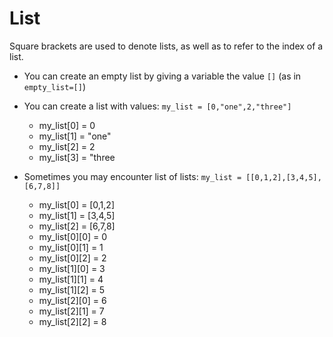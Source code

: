 # List

Square brackets are used to denote lists, as well as to refer to the index of a list. 

* You can create an empty list by giving a variable the value `[]` (as in `empty_list=[]`)

* You can create a list with values: `my_list = [0,"one",2,"three"]`
  * my_list[0] = 0
  * my_list[1] = "one"
  * my_list[2] = 2
  * my_list[3] = "three

* Sometimes you may encounter list of lists: `my_list = [[0,1,2],[3,4,5],[6,7,8]]`
  * my_list[0] = [0,1,2]
  * my_list[1] = [3,4,5]
  * my_list[2] = [6,7,8]
  * my_list[0][0] = 0
  * my_list[0][1] = 1
  * my_list[0][2] = 2
  * my_list[1][0] = 3
  * my_list[1][1] = 4
  * my_list[1][2] = 5
  * my_list[2][0] = 6
  * my_list[2][1] = 7
  * my_list[2][2] = 8